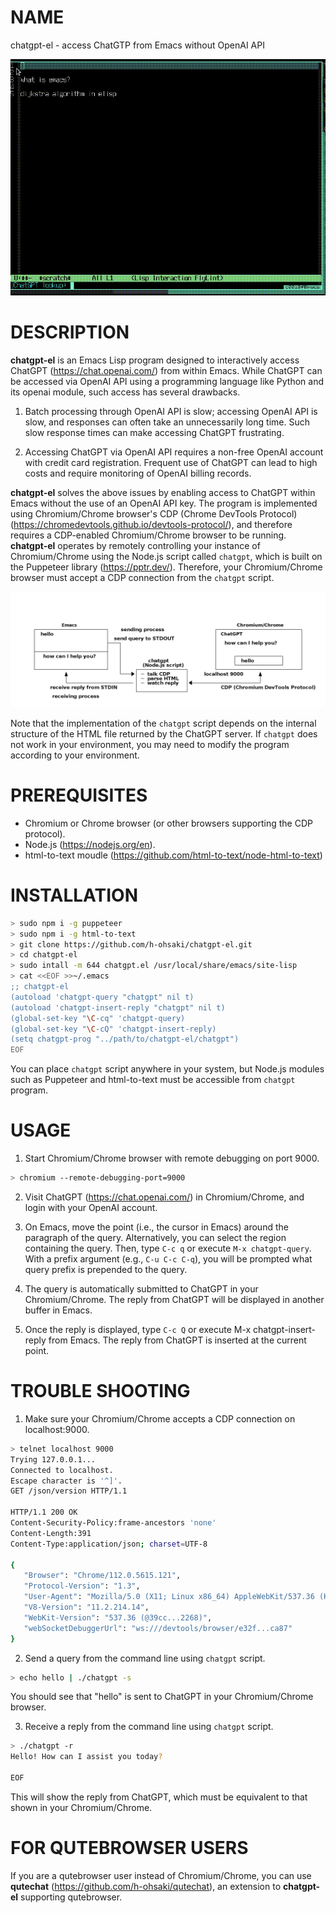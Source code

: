 # NAME

chatgpt-el - access ChatGTP from Emacs without OpenAI API

![video](screenshot/video.gif)

# DESCRIPTION

**chatgpt-el** is an Emacs Lisp program designed to interactively
access ChatGPT (https://chat.openai.com/) from within Emacs.  While
ChatGPT can be accessed via OpenAI API using a programming language
like Python and its openai module, such access has several drawbacks.

1. Batch processing through OpenAI API is slow; accessing OpenAI API
   is slow, and responses can often take an unnecessarily long
   time. Such slow response times can make accessing ChatGPT
   frustrating.

2. Accessing ChatGPT via OpenAI API requires a non-free OpenAI account
   with credit card registration. Frequent use of ChatGPT can lead to
   high costs and require monitoring of OpenAI billing records.

**chatgpt-el** solves the above issues by enabling access to ChatGPT
within Emacs without the use of an OpenAI API key.  The program is
implemented using Chromium/Chrome browser's CDP (Chrome DevTools
Protocol) (https://chromedevtools.github.io/devtools-protocol/), and
therefore requires a CDP-enabled Chromium/Chrome browser to be
running.  **chatgpt-el** operates by remotely controlling your
instance of Chromium/Chrome using the Node.js script called `chatgpt`,
which is built on the Puppeteer library
(https://pptr.dev/). Therefore, your Chromium/Chrome browser must
accept a CDP connection from the `chatgpt` script.

![overview](overview.png)

Note that the implementation of the `chatgpt` script depends on the
internal structure of the HTML file returned by the ChatGPT server. If
`chatgpt` does not work in your environment, you may need to modify
the program according to your environment.

# PREREQUISITES

- Chromium or Chrome browser (or other browsers supporting the CDP protocol).
- Node.js (https://nodejs.org/en).
- html-to-text moudle (https://github.com/html-to-text/node-html-to-text)

# INSTALLATION

``` sh
> sudo npm i -g puppeteer
> sudo npm i -g html-to-text
> git clone https://github.com/h-ohsaki/chatgpt-el.git
> cd chatgpt-el
> sudo intall -m 644 chatgpt.el /usr/local/share/emacs/site-lisp
> cat <<EOF >>~/.emacs
;; chatgpt-el
(autoload 'chatgpt-query "chatgpt" nil t)
(autoload 'chatgpt-insert-reply "chatgpt" nil t)
(global-set-key "\C-cq" 'chatgpt-query)
(global-set-key "\C-cQ" 'chatgpt-insert-reply)
(setq chatgpt-prog "../path/to/chatgpt-el/chatgpt")
EOF
```

You can place `chatgpt` script anywhere in your system, but Node.js
modules such as Puppeteer and html-to-text must be accessible from
`chatgpt` program.

# USAGE

1. Start Chromium/Chrome browser with remote debugging on port 9000.

``` sh
> chromium --remote-debugging-port=9000
```

2. Visit ChatGPT (https://chat.openai.com/) in Chromium/Chrome, and
   login with your OpenAI account.

3. On Emacs, move the point (i.e., the cursor in Emacs) around the
   paragraph of the query.  Alternatively, you can select the region
   containing the query.  Then, type `C-c q` or execute `M-x
   chatgpt-query`.  With a prefix argument (e.g., `C-u C-c C-q`), you
   will be prompted what query prefix is prepended to the query.

4. The query is automatically submitted to ChatGPT in your
   Chromium/Chrome.  The reply from ChatGPT will be displayed in
   another buffer in Emacs.

5. Once the reply is displayed, type `C-c Q` or execute M-x
   chatgpt-insert-reply from Emacs.  The reply from ChatGPT is
   inserted at the current point.

# TROUBLE SHOOTING

1. Make sure your Chromium/Chrome accepts a CDP connection on
   localhost:9000.
   
``` sh
> telnet localhost 9000
Trying 127.0.0.1...
Connected to localhost.
Escape character is '^]'.
GET /json/version HTTP/1.1

HTTP/1.1 200 OK
Content-Security-Policy:frame-ancestors 'none'
Content-Length:391
Content-Type:application/json; charset=UTF-8

{
   "Browser": "Chrome/112.0.5615.121",
   "Protocol-Version": "1.3",
   "User-Agent": "Mozilla/5.0 (X11; Linux x86_64) AppleWebKit/537.36 (KHTML, like Gecko) Chrome/112.0.0.0 Safari/537.36",
   "V8-Version": "11.2.214.14",
   "WebKit-Version": "537.36 (@39cc...2268)",
   "webSocketDebuggerUrl": "ws:///devtools/browser/e32f...ca87"
}
```

2. Send a query from the command line using `chatgpt` script.

``` sh
> echo hello | ./chatgpt -s
```

You should see that "hello" is sent to ChatGPT in your Chromium/Chrome
browser.

3. Receive a reply from the command line using `chatgpt` script.

``` sh
> ./chatgpt -r
Hello! How can I assist you today?

EOF
```

This will show the reply from ChatGPT, which must be equivalent to
that shown in your Chromium/Chrome.

# FOR QUTEBROWSER USERS

If you are a qutebrowser user instead of Chromium/Chrome, you can use
**qutechat** (https://github.com/h-ohsaki/qutechat), an extension to
**chatgpt-el** supporting qutebrowser.
